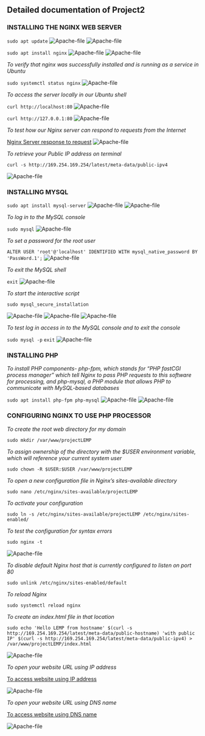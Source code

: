 ## Detailed documentation of Project2

### INSTALLING THE NGINX WEB SERVER

`sudo apt update`
![Apache-file](./Images/Apache-file1.PNG)
![Apache-file](./Images/Apache-file2.PNG)

`sudo apt install nginx`
![Apache-file](./Images/Apache-file3.PNG)
![Apache-file](./Images/Apache-file4.PNG)

*To verify that nginx was successfully installed and is running as a service in Ubuntu*

`sudo systemctl status nginx`
![Apache-file](./Images/Apache-file5.PNG)

*To access the server locally in our Ubuntu shell*

 `curl http://localhost:80`
 ![Apache-file](./Images/Apache-file6.PNG)

 `curl http://127.0.0.1:80`
 ![Apache-file](./Images/Apache-file7.PNG)

*To test how our Nginx server can respond to requests from the Internet*

[Nginx Server response to request](http://ec2-100-26-212-185.compute-1.amazonaws.com/)
![Apache-file](./Images/Apache-file8.PNG)

*To retrieve your Public IP address on terminal*

`curl -s http://169.254.169.254/latest/meta-data/public-ipv4`

![Apache-file](./Images/Apache-file9.PNG)

### INSTALLING MYSQL

`sudo apt install mysql-server`
![Apache-file](./Images/Apache-file10.PNG)
![Apache-file](./Images/Apache-file11.PNG)

*To log in to the MySQL console*

`sudo mysql`
![Apache-file](./Images/Apache-file12.PNG)

*To set a password for the root user*

`ALTER USER 'root'@'localhost' IDENTIFIED WITH mysql_native_password BY 'PassWord.1';`
![Apache-file](./Images/Apache-file13.PNG)

*To exit the MySQL shell*

`exit`
![Apache-file](./Images/Apache-file14.PNG)

*To start the interactive script*

`sudo mysql_secure_installation`

![Apache-file](./Images/Apache-file15.PNG)
![Apache-file](./Images/Apache-file16.PNG)
![Apache-file](./Images/Apache-file17.PNG)

*To test log in access in to the MySQL console and to exit the console*

`sudo mysql -p`
`exit`
![Apache-file](./Images/Apache-file18.PNG)


### INSTALLING PHP

*To install PHP components- php-fpm, which stands for “PHP fastCGI process manager” which tell Nginx to pass PHP requests to this software for processing, and php-mysql, a PHP module that allows PHP to communicate with MySQL-based databases*

`sudo apt install php-fpm php-mysql`
![Apache-file](./Images/Apache-file19.PNG)
![Apache-file](./Images/Apache-file20.PNG)


### CONFIGURING NGINX TO USE PHP PROCESSOR

*To create the root web directory for my domain*

`sudo mkdir /var/www/projectLEMP`

*To assign ownership of the directory with the $USER environment variable, which will reference your current system user*

`sudo chown -R $USER:$USER /var/www/projectLEMP`

*To open a new configuration file in Nginx’s sites-available directory*

`sudo nano /etc/nginx/sites-available/projectLEMP`

*To activate your configuration*

`sudo ln -s /etc/nginx/sites-available/projectLEMP /etc/nginx/sites-enabled/`

*To test the configuration for syntax errors*

`sudo nginx -t`

![Apache-file](./Images/Apache-file21.PNG)

*To disable default Nginx host that is currently configured to listen on port 80*

`sudo unlink /etc/nginx/sites-enabled/default`

*To reload Nginx*

`sudo systemctl reload nginx`

*To create an index.html file in that location*

`sudo echo 'Hello LEMP from hostname' $(curl -s http://169.254.169.254/latest/meta-data/public-hostname) 'with public IP' $(curl -s http://169.254.169.254/latest/meta-data/public-ipv4) > /var/www/projectLEMP/index.html`

![Apache-file](./Images/Apache-file22.PNG)

*To open your website URL using IP address*

[To access website using IP address](http://100.26.212.185:80)

![Apache-file](./Images/Apache-file23.PNG)

*To open your website URL using DNS name*

[To access website using DNS name](http://http://ec2-100-26-212-185.compute-1.amazonaws.com/:80)

![Apache-file](./Images/Apache-file24.PNG)




